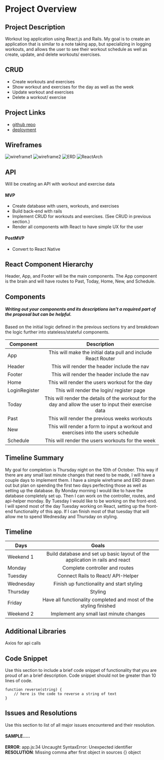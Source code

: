 # Project Overview


## Project Description

Workout log application using React.js and Rails. My goal is to create an application that is similar to a note taking app, but specializing in logging workouts, and allows the user to see their workout schedule as well as create, update, and delete workouts/ exercises. 

## CRUD 
- Create workouts and exercises
- Show workout and exercises for the day as well as the week
- Update workout and exercises
- Delete a workout/ exercise

## Project Links

- [github repo](https://github.com/jcdorr003/workout-log-app.git)
- [deployment]()

## Wireframes

![wireframe1](https://res.cloudinary.com/jcdorr003/image/upload/v1570203334/Image_from_iOS_mxpiem.jpg)
![wireframe2](https://res.cloudinary.com/jcdorr003/image/upload/v1570203334/Image_from_iOS_1_vldqqj.jpg)
![ERD](https://res.cloudinary.com/jcdorr003/image/upload/v1570203334/Image_from_iOS_2_t8htz8.jpg)
![ReactArch](https://res.cloudinary.com/jcdorr003/image/upload/v1570203334/Image_from_iOS_3_aininj.jpg)

## API

Will be creating an API with workout and exercise data


#### MVP
- Create database with users, workouts, and exercises
- Build back-end with rails 
- Implement CRUD for workouts and exercises. (See CRUD in previous section.)
- Render all components with React to have simple UX for the user

#### PostMVP

- Convert to React Native

## React Component Hierarchy

Header, App, and Footer will be the main components. The App component is the brain and will have routes to Past, Today, Home, New, and Schedule. 

## Components
##### Writing out your components and its descriptions isn't a required part of the proposal but can be helpful.

Based on the initial logic defined in the previous sections try and breakdown the logic further into stateless/stateful components. 

| Component | Description | 
| --- | :---: |  
| App | This will make the initial data pull and include React Router| 
| Header | This will render the header include the nav | 
| Footer | This will render the header include the nav | 
| Home | This will render the users workout for the day |
| LoginRegister | This will render the login/ register page |
| Today | This will render the details of the workout for the day and allow the user to input their exercise data|
| Past | This will render the previous weeks workouts |
| New | This will render a form to input a workout and exercises into the users schedule |
| Schedule | This will render the users workouts for the week |

## Timeline Summary
 My goal for completion is Thursday night on the 10th of October. This way if there are any small last minute changes that need to be made, I will have a couple days to implement them. I have a simple wireframe and ERD drawn out but plan on spending the first two days perfecting those as well as setting up the database. By Monday morning I would like to have the database completely set up. Then I can work on the controller, routes, and api-helper monday. By Tuesday I would like to be working on the front-end. I will spend most of the day Tuesday working on React, setting up the front-end functionality of this app. If I can finish most of that tuesday that will allow me to spend Wednesday and Thursday on styling.

## Timeline

| Days | Goals |
| --- | :---: |
| Weekend 1 | Build database and set up basic layout of the application in rails and react |
| Monday | Complete controller and routes |
|Tuesday | Connect Rails to React/ API-Helper |
|Wednesday | Finish up functionality and start styling |
|Thursday | Styling |
| Friday | Have all functionality completed and most of the styling finished |
| Weekend 2 | Implement any small last minute changes |




## Additional Libraries
 Axios for api calls

## Code Snippet

Use this section to include a brief code snippet of functionality that you are proud of an a brief description.  Code snippet should not be greater than 10 lines of code. 

```
function reverse(string) {
	// here is the code to reverse a string of text
}
```

## Issues and Resolutions
 Use this section to list of all major issues encountered and their resolution.

#### SAMPLE.....
**ERROR**: app.js:34 Uncaught SyntaxError: Unexpected identifier                                
**RESOLUTION**: Missing comma after first object in sources {} object